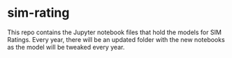 # sim-rating
This repo contains the Jupyter notebook files that hold the models for SIM Ratings. Every year, there will be an updated folder with the new notebooks as the model will be tweaked every year.
